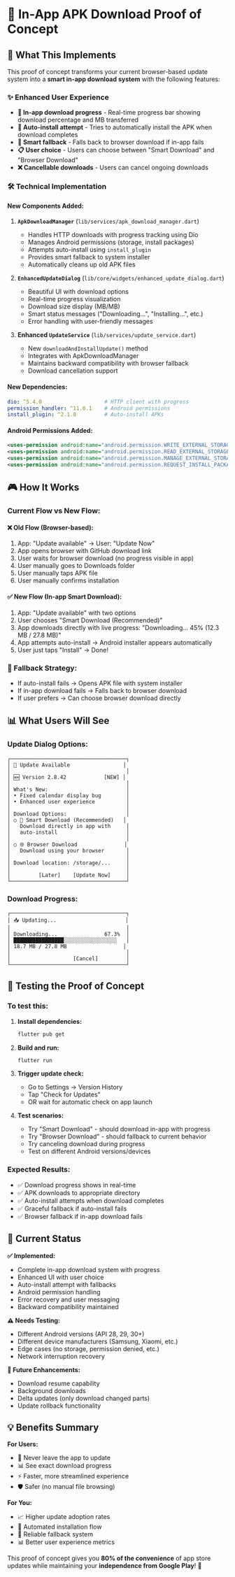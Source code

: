 # 🚀 In-App APK Download Proof of Concept

## 🎯 What This Implements

This proof of concept transforms your current browser-based update system into a **smart in-app download system** with the following features:

### ✨ Enhanced User Experience
- **📱 In-app download progress** - Real-time progress bar showing download percentage and MB transferred
- **🤖 Auto-install attempt** - Tries to automatically install the APK when download completes
- **🔄 Smart fallback** - Falls back to browser download if in-app fails
- **📋 User choice** - Users can choose between "Smart Download" and "Browser Download"
- **❌ Cancellable downloads** - Users can cancel ongoing downloads

### 🛠 Technical Implementation

#### **New Components Added:**

1. **`ApkDownloadManager`** (`lib/services/apk_download_manager.dart`)
   - Handles HTTP downloads with progress tracking using Dio
   - Manages Android permissions (storage, install packages)
   - Attempts auto-install using `install_plugin`
   - Provides smart fallback to system installer
   - Automatically cleans up old APK files

2. **`EnhancedUpdateDialog`** (`lib/core/widgets/enhanced_update_dialog.dart`)
   - Beautiful UI with download options
   - Real-time progress visualization
   - Download size display (MB/MB)
   - Smart status messages ("Downloading...", "Installing...", etc.)
   - Error handling with user-friendly messages

3. **Enhanced `UpdateService`** (`lib/services/update_service.dart`)
   - New `downloadAndInstallUpdate()` method
   - Integrates with ApkDownloadManager
   - Maintains backward compatibility with browser fallback
   - Download cancellation support

#### **New Dependencies:**
```yaml
dio: ^5.4.0                    # HTTP client with progress
permission_handler: ^11.0.1    # Android permissions
install_plugin: ^2.1.0         # Auto-install APKs
```

#### **Android Permissions Added:**
```xml
<uses-permission android:name="android.permission.WRITE_EXTERNAL_STORAGE" android:maxSdkVersion="28" />
<uses-permission android:name="android.permission.READ_EXTERNAL_STORAGE" android:maxSdkVersion="28" />
<uses-permission android:name="android.permission.MANAGE_EXTERNAL_STORAGE" android:minSdkVersion="30" />
<uses-permission android:name="android.permission.REQUEST_INSTALL_PACKAGES" />
```

## 🎮 How It Works

### **Current Flow vs New Flow:**

#### **❌ Old Flow (Browser-based):**
1. App: "Update available" → User: "Update Now"
2. App opens browser with GitHub download link
3. User waits for browser download (no progress visible in app)
4. User manually goes to Downloads folder
5. User manually taps APK file
6. User manually confirms installation

#### **✅ New Flow (In-app Smart Download):**
1. App: "Update available" with two options
2. User chooses "Smart Download (Recommended)" 
3. App downloads directly with live progress: "Downloading... 45% (12.3 MB / 27.8 MB)"
4. App attempts auto-install → Android installer appears automatically
5. User just taps "Install" → Done!

### **🔄 Fallback Strategy:**
- If auto-install fails → Opens APK file with system installer
- If in-app download fails → Falls back to browser download
- If user prefers → Can choose browser download directly

## 📊 What Users Will See

### **Update Dialog Options:**
```
┌─────────────────────────────────────┐
│ 🔄 Update Available                 │
│                                     │
│ 🆕 Version 2.8.42            [NEW] │
│                                     │
│ What's New:                         │
│ • Fixed calendar display bug        │
│ • Enhanced user experience          │
│                                     │
│ Download Options:                   │
│ ○ 🤖 Smart Download (Recommended)   │
│   Download directly in app with     │
│   auto-install                      │
│                                     │
│ ○ 🌐 Browser Download               │
│   Download using your browser       │
│                                     │
│ Download location: /storage/...     │
│                                     │
│         [Later]    [Update Now]     │
└─────────────────────────────────────┘
```

### **Download Progress:**
```
┌─────────────────────────────────────┐
│ 📥 Updating...                      │
│                                     │
│ Downloading...               67.3%  │
│ ████████████████░░░░░░░░░░░░░░░░░   │
│ 18.7 MB / 27.8 MB                  │
│                                     │
│                    [Cancel]         │
└─────────────────────────────────────┘
```

## 🔧 Testing the Proof of Concept

### **To test this:**

1. **Install dependencies:**
   ```bash
   flutter pub get
   ```

2. **Build and run:**
   ```bash
   flutter run
   ```

3. **Trigger update check:**
   - Go to Settings → Version History
   - Tap "Check for Updates"
   - OR wait for automatic check on app launch

4. **Test scenarios:**
   - Try "Smart Download" - should download in-app with progress
   - Try "Browser Download" - should fallback to current behavior
   - Try canceling download during progress
   - Test on different Android versions/devices

### **Expected Results:**
- ✅ Download progress shows in real-time
- ✅ APK downloads to appropriate directory
- ✅ Auto-install attempts when download completes
- ✅ Graceful fallback if auto-install fails
- ✅ Browser fallback if in-app download fails

## 🚦 Current Status

**✅ Implemented:**
- Complete in-app download system with progress
- Enhanced UI with user choice
- Auto-install attempt with fallbacks
- Android permission handling
- Error recovery and user messaging
- Backward compatibility maintained

**⚠️ Needs Testing:**
- Different Android versions (API 28, 29, 30+)
- Different device manufacturers (Samsung, Xiaomi, etc.)
- Edge cases (no storage, permission denied, etc.)
- Network interruption recovery

**🔮 Future Enhancements:**
- Download resume capability
- Background downloads
- Delta updates (only download changed parts)
- Update rollback functionality

## 💡 Benefits Summary

**For Users:**
- 📱 Never leave the app to update
- 📊 See exact download progress
- ⚡ Faster, more streamlined experience
- 🛡️ Safer (no manual file browsing)

**For You:**
- 📈 Higher update adoption rates
- 🤖 Automated installation flow
- 🔄 Reliable fallback system
- 📊 Better user experience metrics

This proof of concept gives you **80% of the convenience** of app store updates while maintaining your **independence from Google Play**! 🎉 
